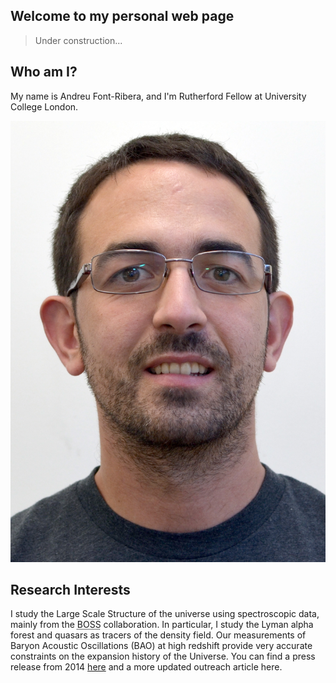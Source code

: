 ## Welcome to my personal web page

> Under construction...

## Who am I?

My name is Andreu Font-Ribera, and I'm Rutherford Fellow at University College London.

![Photo](https://github.com/andreufont/andreufont.github.io/blob/master/FontRiberaUCL.jpg)

## Research Interests

I study the Large Scale Structure of the universe using spectroscopic data, 
mainly from the <abbr title="Baryon Oscillation Spectroscopic Survey">BOSS</abbr> collaboration. 
In particular, I study the Lyman alpha forest and quasars as tracers of the density field.
Our measurements of Baryon Acoustic Oscillations (BAO) at high redshift provide 
very accurate constraints on the expansion history of the Universe. 
You can find a press release from 2014 
<a href="http://newscenter.lbl.gov/news-releases/2014/04/07/boss-quasars-measure-expansion">here</a> 
and a more updated outreach article here.
        
